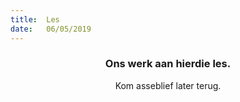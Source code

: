```yaml
---
title:  Les
date:   06/05/2019
---
```


### <center>Ons werk aan hierdie les.</center>
<center>Kom asseblief later terug.</center>